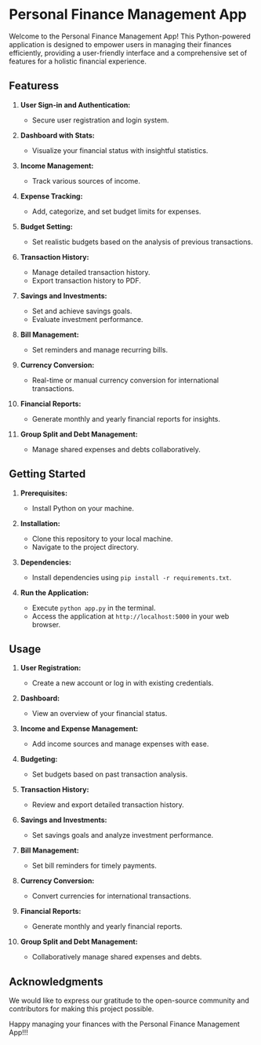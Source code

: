 # Personal Finance Management App

Welcome to the Personal Finance Management App! This Python-powered application is designed to empower users in managing their finances efficiently, providing a user-friendly interface and a comprehensive set of features for a holistic financial experience.

## Featuress

1. **User Sign-in and Authentication:**
   - Secure user registration and login system.

2. **Dashboard with Stats:**
   - Visualize your financial status with insightful statistics.

3. **Income Management:**
   - Track various sources of income.

4. **Expense Tracking:**
   - Add, categorize, and set budget limits for expenses.

5. **Budget Setting:**
   - Set realistic budgets based on the analysis of previous transactions.

6. **Transaction History:**
   - Manage detailed transaction history.
   - Export transaction history to PDF.

7. **Savings and Investments:**
   - Set and achieve savings goals.
   - Evaluate investment performance.

8. **Bill Management:**
   - Set reminders and manage recurring bills.

9. **Currency Conversion:**
   - Real-time or manual currency conversion for international transactions.

10. **Financial Reports:**
    - Generate monthly and yearly financial reports for insights.

11. **Group Split and Debt Management:**
    - Manage shared expenses and debts collaboratively.

## Getting Started

1. **Prerequisites:**
   - Install Python on your machine.

2. **Installation:**
   - Clone this repository to your local machine.
   - Navigate to the project directory.

3. **Dependencies:**
   - Install dependencies using `pip install -r requirements.txt`.

4. **Run the Application:**
   - Execute `python app.py` in the terminal.
   - Access the application at `http://localhost:5000` in your web browser.

## Usage

1. **User Registration:**
   - Create a new account or log in with existing credentials.

2. **Dashboard:**
   - View an overview of your financial status.

3. **Income and Expense Management:**
   - Add income sources and manage expenses with ease.

4. **Budgeting:**
   - Set budgets based on past transaction analysis.

5. **Transaction History:**
   - Review and export detailed transaction history.

6. **Savings and Investments:**
   - Set savings goals and analyze investment performance.

7. **Bill Management:**
   - Set bill reminders for timely payments.

8. **Currency Conversion:**
   - Convert currencies for international transactions.

9. **Financial Reports:**
   - Generate monthly and yearly financial reports.

10. **Group Split and Debt Management:**
    - Collaboratively manage shared expenses and debts.

## Acknowledgments

We would like to express our gratitude to the open-source community and contributors for making this project possible.

Happy managing your finances with the Personal Finance Management App!!!
